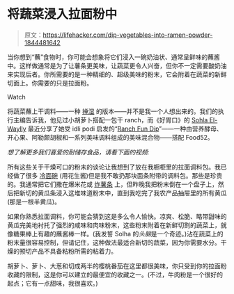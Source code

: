 # 将蔬菜浸入拉面粉中

> 原文：<https://lifehacker.com/dip-vegetables-into-ramen-powder-1844481642>

当你想到“蘸”食物时，你可能会想象将它们浸入一碗奶油状、通常呈鲜味的蘸酱中。这样做通常是为了让薯条更美味，让蔬菜更令人兴奋，但你不一定需要酸奶油来实现后者。你所需要的是一种精细的、超级美味的粉末，它会附着在蔬菜的新鲜切面上。你需要的只是拉面粉。

Watch

将蔬菜蘸上干调料——一种 [掸湿](https://twitter.com/horsedivorce/status/1103095882139033600?lang=en) 的版本——并不是我一个人想出来的。我们的执行主编告诉我，他见过小胡萝卜搭配一包干 ranch，而《好胃口》的 [Sohla El-Waylly](https://www.instagram.com/sohlae/?hl=en) 最近分享了她受 idli podi 启发的“[Ranch Fun Dip](https://food52.com/blog/25440-why-sohla-el-waylly-ranch-fun-dip-is-genius)”——一种由营养酵母、开心果、阿勒颇胡椒和一系列美味调料组成的美味混合物——搭配 Food52。

*想了解更多我们喜爱的耐储存食品，请看下面的视频:*

所有这些关于干燥可口的粉末的谈论让我想到了放在我橱柜里的拉面调料包。我已经做了很多 [冷面碗](https://skillet.lifehacker.com/these-cold-spicy-noodles-will-soothe-your-sweaty-soul-1827369037) (用花生酱)但是我不敢扔那块面条附带的调料包。那些是珍贵的。我通常把它们撒在爆米花或 [炸薯条](https://lifehacker.com/sprinkle-ramen-powder-on-french-fries-1833383886) 上，但昨晚我把粉末倒在一个盘子上，然后把新切的黄瓜条浸入这堆味道粉末中，直到我吃完了我农产品抽屉里的所有黄瓜(那是一根半黄瓜)。

如果你熟悉拉面调料，你可能会猜到这是多么令人愉快。凉爽、松脆、略带甜味的黄瓜完美地衬托了强烈的咸味和肉味粉末，这些粉末附着在新鲜切割的蔬菜上，就像糖果棒上有趣的蘸酱棒一样。(我发誓 Solha 的*头脑*是一个奇迹。)沾在蔬菜上的粉末量很容易控制，但请记住，这种做法最适合新切的蔬菜，因为你需要水分。干燥的预切产品不具备粘粉所需的粘着力。

胡萝卜、萝卜、大葱和切成两半的樱桃番茄在这里都很美味，你只受到你的拉面粉收藏的限制，这是你可以建立的最便宜的收藏之一。(不过，牛肉粉是一个很好的起点；它有一点甜味，我很喜欢。)